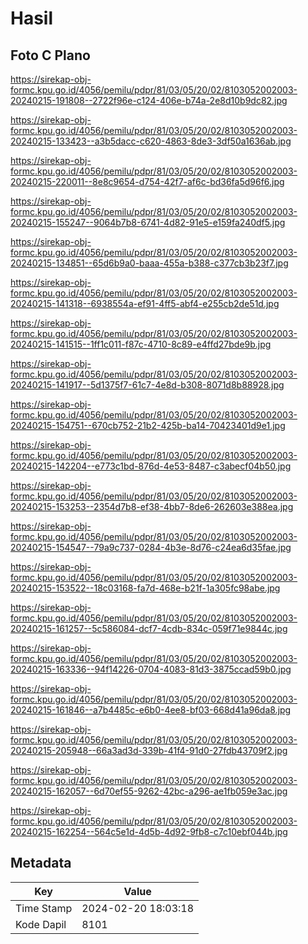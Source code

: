 # Hasil

## Foto C Plano

https://sirekap-obj-formc.kpu.go.id/4056/pemilu/pdpr/81/03/05/20/02/8103052002003-20240215-191808--2722f96e-c124-406e-b74a-2e8d10b9dc82.jpg

https://sirekap-obj-formc.kpu.go.id/4056/pemilu/pdpr/81/03/05/20/02/8103052002003-20240215-133423--a3b5dacc-c620-4863-8de3-3df50a1636ab.jpg

https://sirekap-obj-formc.kpu.go.id/4056/pemilu/pdpr/81/03/05/20/02/8103052002003-20240215-220011--8e8c9654-d754-42f7-af6c-bd36fa5d96f6.jpg

https://sirekap-obj-formc.kpu.go.id/4056/pemilu/pdpr/81/03/05/20/02/8103052002003-20240215-155247--9064b7b8-6741-4d82-91e5-e159fa240df5.jpg

https://sirekap-obj-formc.kpu.go.id/4056/pemilu/pdpr/81/03/05/20/02/8103052002003-20240215-134851--65d6b9a0-baaa-455a-b388-c377cb3b23f7.jpg

https://sirekap-obj-formc.kpu.go.id/4056/pemilu/pdpr/81/03/05/20/02/8103052002003-20240215-141318--6938554a-ef91-4ff5-abf4-e255cb2de51d.jpg

https://sirekap-obj-formc.kpu.go.id/4056/pemilu/pdpr/81/03/05/20/02/8103052002003-20240215-141515--1ff1c011-f87c-4710-8c89-e4ffd27bde9b.jpg

https://sirekap-obj-formc.kpu.go.id/4056/pemilu/pdpr/81/03/05/20/02/8103052002003-20240215-141917--5d1375f7-61c7-4e8d-b308-8071d8b88928.jpg

https://sirekap-obj-formc.kpu.go.id/4056/pemilu/pdpr/81/03/05/20/02/8103052002003-20240215-154751--670cb752-21b2-425b-ba14-70423401d9e1.jpg

https://sirekap-obj-formc.kpu.go.id/4056/pemilu/pdpr/81/03/05/20/02/8103052002003-20240215-142204--e773c1bd-876d-4e53-8487-c3abecf04b50.jpg

https://sirekap-obj-formc.kpu.go.id/4056/pemilu/pdpr/81/03/05/20/02/8103052002003-20240215-153253--2354d7b8-ef38-4bb7-8de6-262603e388ea.jpg

https://sirekap-obj-formc.kpu.go.id/4056/pemilu/pdpr/81/03/05/20/02/8103052002003-20240215-154547--79a9c737-0284-4b3e-8d76-c24ea6d35fae.jpg

https://sirekap-obj-formc.kpu.go.id/4056/pemilu/pdpr/81/03/05/20/02/8103052002003-20240215-153522--18c03168-fa7d-468e-b21f-1a305fc98abe.jpg

https://sirekap-obj-formc.kpu.go.id/4056/pemilu/pdpr/81/03/05/20/02/8103052002003-20240215-161257--5c586084-dcf7-4cdb-834c-059f71e9844c.jpg

https://sirekap-obj-formc.kpu.go.id/4056/pemilu/pdpr/81/03/05/20/02/8103052002003-20240215-163336--94f14226-0704-4083-81d3-3875ccad59b0.jpg

https://sirekap-obj-formc.kpu.go.id/4056/pemilu/pdpr/81/03/05/20/02/8103052002003-20240215-161846--a7b4485c-e6b0-4ee8-bf03-668d41a96da8.jpg

https://sirekap-obj-formc.kpu.go.id/4056/pemilu/pdpr/81/03/05/20/02/8103052002003-20240215-205948--66a3ad3d-339b-41f4-91d0-27fdb43709f2.jpg

https://sirekap-obj-formc.kpu.go.id/4056/pemilu/pdpr/81/03/05/20/02/8103052002003-20240215-162057--6d70ef55-9262-42bc-a296-ae1fb059e3ac.jpg

https://sirekap-obj-formc.kpu.go.id/4056/pemilu/pdpr/81/03/05/20/02/8103052002003-20240215-162254--564c5e1d-4d5b-4d92-9fb8-c7c10ebf044b.jpg


## Metadata

| Key        | Value               |
| ---------- | ------------------- |
| Time Stamp | 2024-02-20 18:03:18 |
| Kode Dapil | 8101                |




